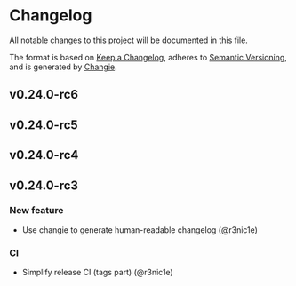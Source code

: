 # Changelog
All notable changes to this project will be documented in this file.

The format is based on [Keep a Changelog](https://keepachangelog.com/en/1.0.0/),
adheres to [Semantic Versioning](https://semver.org/spec/v2.0.0.html),
and is generated by [Changie](https://github.com/miniscruff/changie).




## v0.24.0-rc6



## v0.24.0-rc5



## v0.24.0-rc4



## v0.24.0-rc3
### New feature
* Use changie to generate human-readable changelog (@r3nic1e)

### CI
* Simplify release CI (tags part) (@r3nic1e)



